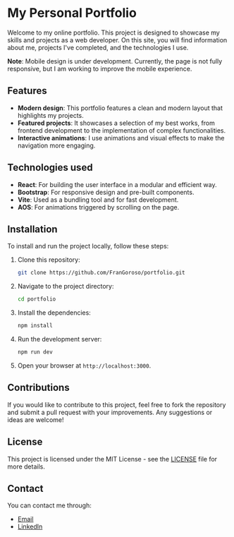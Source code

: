 # My Personal Portfolio

Welcome to my online portfolio. This project is designed to showcase my skills and projects as a web developer. On this site, you will find information about me, projects I've completed, and the technologies I use.

**Note**: Mobile design is under development. Currently, the page is not fully responsive, but I am working to improve the mobile experience.

## Features

- **Modern design**: This portfolio features a clean and modern layout that highlights my projects.
- **Featured projects**: It showcases a selection of my best works, from frontend development to the implementation of complex functionalities.
- **Interactive animations**: I use animations and visual effects to make the navigation more engaging.

## Technologies used

- **React**: For building the user interface in a modular and efficient way.
- **Bootstrap**: For responsive design and pre-built components.
- **Vite**: Used as a bundling tool and for fast development.
- **AOS**: For animations triggered by scrolling on the page.

## Installation

To install and run the project locally, follow these steps:

1. Clone this repository:
    ```bash
    git clone https://github.com/FranGoroso/portfolio.git
    ```

2. Navigate to the project directory:
    ```bash
    cd portfolio
    ```

3. Install the dependencies:
    ```bash
    npm install
    ```

4. Run the development server:
    ```bash
    npm run dev
    ```

5. Open your browser at `http://localhost:3000`.

## Contributions

If you would like to contribute to this project, feel free to fork the repository and submit a pull request with your improvements. Any suggestions or ideas are welcome!

## License

This project is licensed under the MIT License - see the [LICENSE](LICENSE) file for more details.

## Contact

You can contact me through:

- [Email](contacto@frangoroso.com)
- [LinkedIn](https://www.linkedin.com/in/francisco-goroso-609796266/)
